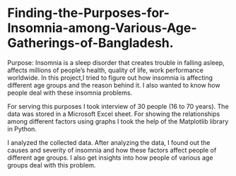 # Finding-the-Purposes-for-Insomnia-among-Various-Age-Gatherings-of-Bangladesh.
Purpose: Insomnia  is a sleep disorder that creates trouble in falling asleep, affects millions of people’s health, quality of life, work performance worldwide. In this project,I tried to figure out how insomnia is affecting different age groups and the reason behind it. I also wanted to know how people deal with these insomnia problems.

For serving this purposes I took interview of 30 people (16 to 70 years). The data was stored in a Microsoft Excel sheet. For showing the relationships among different factors using graphs I took the help of the Matplotlib library in Python.

I analyzed the collected data. After analyzing  the  data, I found out the causes and severity of insomnia and how these factors affect people of different age groups. I also get insights into how people of various age groups deal with this problem.

